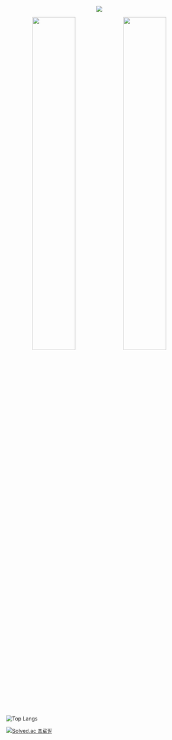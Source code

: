 <!--
**yunsuk990/yunsuk990** is a ✨ _special_ ✨ repository because its `README.md` (this file) appears on your GitHub profile.

Here are some ideas to get you started:

- 🔭 I’m currently working on ...
- 🌱 I’m currently learning ...
- 👯 I’m looking to collaborate on ...
- 🤔 I’m looking for help with ...
- 💬 Ask me about ...
- 📫 How to reach me: ...
- 😄 Pronouns: ...
- ⚡ Fun fact: ...
-->
<p align="center">
  <img src="https://capsule-render.vercel.app/api?type=waving&color=7E77AD&height=200&section=header&text=Yunsuk&fontSize=70&fontAlign=80"/>
</p>

<p align="center">
  <img src="https://github-readme-stats.vercel.app/api?username=yunsuk990&show_icons=true&bg_color=00000000" width="48%"/>
  <img src="https://github-readme-streak-stats.herokuapp.com/?user=yunsuk990&theme=transparent" width="48%"/>
</p>

![Top Langs](https://github-readme-stats.vercel.app/api/top-langs/?username=yunsuk990&layout=compact)

[![Solved.ac
프로필](http://mazassumnida.wtf/api/generate_badge?boj=yunsuk990)](https://solved.ac/yunsuk990)
